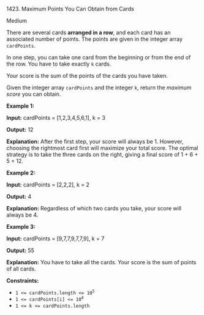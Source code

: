 1423\. Maximum Points You Can Obtain from Cards

Medium

There are several cards **arranged in a row**, and each card has an associated number of points. The points are given in the integer array `cardPoints`.

In one step, you can take one card from the beginning or from the end of the row. You have to take exactly `k` cards.

Your score is the sum of the points of the cards you have taken.

Given the integer array `cardPoints` and the integer `k`, return the _maximum score_ you can obtain.

**Example 1:**

**Input:** cardPoints = [1,2,3,4,5,6,1], k = 3

**Output:** 12

**Explanation:** After the first step, your score will always be 1. However, choosing the rightmost card first will maximize your total score. The optimal strategy is to take the three cards on the right, giving a final score of 1 + 6 + 5 = 12.

**Example 2:**

**Input:** cardPoints = [2,2,2], k = 2

**Output:** 4

**Explanation:** Regardless of which two cards you take, your score will always be 4.

**Example 3:**

**Input:** cardPoints = [9,7,7,9,7,7,9], k = 7

**Output:** 55

**Explanation:** You have to take all the cards. Your score is the sum of points of all cards.

**Constraints:**

*   <code>1 <= cardPoints.length <= 10<sup>5</sup></code>
*   <code>1 <= cardPoints[i] <= 10<sup>4</sup></code>
*   `1 <= k <= cardPoints.length`